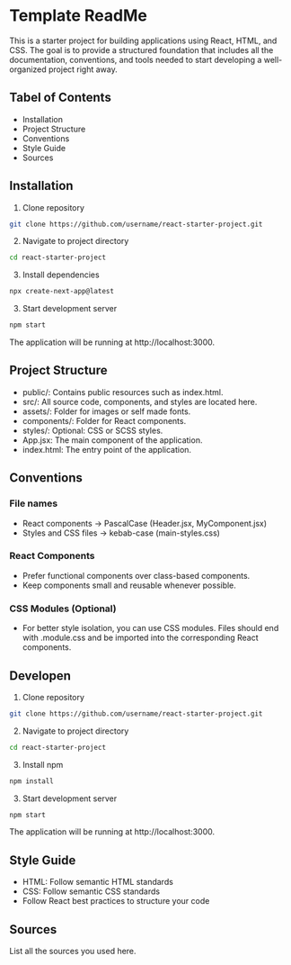 # Template ReadMe

This is a starter project for building applications using React, HTML, and CSS. The goal is to provide a structured foundation that includes all the documentation, conventions, and tools needed to start developing a well-organized project right away.

## Tabel of Contents

- Installation
- Project Structure
- Conventions
- Style Guide
- Sources

## Installation

1. Clone repository
```bash
git clone https://github.com/username/react-starter-project.git
```
2. Navigate to project directory
```bash
cd react-starter-project
```
3. Install dependencies
```bash
npx create-next-app@latest
```
3. Start development server
```bash
npm start
```
The application will be running at http://localhost:3000.

## Project Structure

- public/: Contains public resources such as index.html.
- src/: All source code, components, and styles are located here.
- assets/: Folder for images or self made fonts.
- components/: Folder for React components.
- styles/: Optional: CSS or SCSS styles.
- App.jsx: The main component of the application.
- index.html: The entry point of the application.

## Conventions

### File names
- React components -> PascalCase (Header.jsx, MyComponent.jsx)
- Styles and CSS files -> kebab-case (main-styles.css)
### React Components
- Prefer functional components over class-based components.
- Keep components small and reusable whenever possible.
### CSS Modules (Optional)
- For better style isolation, you can use CSS modules. Files should end with .module.css and be imported into the corresponding React components.

## Developen
1. Clone repository
```bash
git clone https://github.com/username/react-starter-project.git
```
2. Navigate to project directory
```bash
cd react-starter-project
```
3. Install npm
```bash
npm install
```
3. Start development server
```bash
npm start
```
The application will be running at http://localhost:3000.

## Style Guide 
- HTML: Follow semantic HTML standards
- CSS: Follow semantic CSS standards
- Follow React best practices to structure your code



## Sources
List all the sources you used here.
